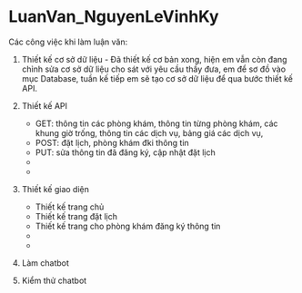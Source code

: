 # LuanVan_NguyenLeVinhKy
Các công việc khi làm luận văn:

1. Thiết kế cơ sở dữ liệu - Đã thiết kế cơ bản xong, hiện em vẫn còn đang chỉnh sửa cơ sở dữ liệu cho sát với yêu cầu thầy đưa, em để sơ đồ vào mục Database, tuần kế tiếp em sẽ tạo cơ sở dữ liệu để qua bước thiết kế API.
2. Thiết kế API
	+ GET: thông tin các phòng khám, thông tin từng phòng khám,
	các khung giờ trống, thông tin các dịch vụ, bảng giá các dịch vụ,
	+ POST: đặt lịch, phòng khám đki thông tin
	+ PUT: sửa thông tin đã đăng ký, cập nhật đặt lịch
	+
	+

3. Thiết kế giao diện
	+ Thiết kế trang chủ
	+ Thiết kế trang đặt lịch
	+ Thiết kế trang cho phòng khám đăng ký thông tin
	+
	+

4. Làm chatbot 
5. Kiểm thử chatbot
